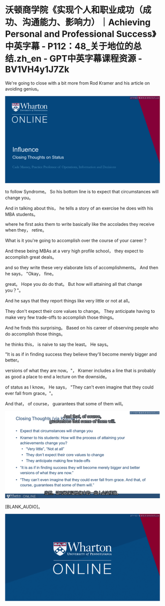 # 沃顿商学院《实现个人和职业成功（成功、沟通能力、影响力）｜Achieving Personal and Professional Success》中英字幕 - P112：48_关于地位的总结.zh_en - GPT中英字幕课程资源 - BV1VH4y1J7Zk

We're going to close with a bit more from Rod Kramer and his article on avoiding genius。

![](img/a325cf65a736b15034fba4b62d6506a2_1.png)

to follow Syndrome。 So his bottom line is to expect that circumstances will change you。

And in talking about this， he tells a story of an exercise he does with his MBA students。

where he first asks them to write basically like the accolades they receive when they， retire。

What is it you're going to accomplish over the course of your career？

And these being MBAs at a very high profile school， they expect to accomplish great deals。

and so they write these very elaborate lists of accomplishments。 And then he says， "Okay， fine。

great。 Hope you do do that。 But how will attaining all that change you？"。

And he says that they report things like very little or not at all。

They don't expect their core values to change。 They anticipate having to make very few trade-offs to accomplish those things。

And he finds this surprising。 Based on his career of observing people who do accomplish those things。

he thinks this， is naive to say the least。 He says。

"It is as if in finding success they believe they'll become merely bigger and better。

versions of what they are now。"， Kramer includes a line that is probably as good a place to end a lecture on the downside。

of status as I know。 He says， "They can't even imagine that they could ever fall from grace。"。

And that， of course， guarantees that some of them will。

![](img/a325cf65a736b15034fba4b62d6506a2_3.png)

[BLANK_AUDIO]。

![](img/a325cf65a736b15034fba4b62d6506a2_5.png)
